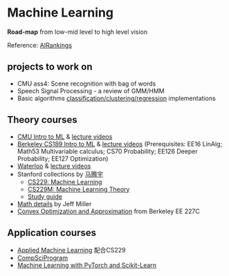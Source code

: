 # Machine Learning
**Road-map** from low-mid level to high level vision

Reference:
[AIRankings](https://airankings.org/#scope=world&fromYear=2012&toYear=2022&sort=adj&venues=pami%7Cijcv%7Ccviu%7Cpr%7Cftcgv%7Ccvpr%7Ciccv%7Ceccv)

## projects to work on 
- CMU ass4: Scene recognition with bag of words 
- Speech Signal Processing - a review of GMM/HMM
- Basic algorithms <u>classification/clustering/regression</u> implementations

## Theory courses
- [CMU Intro to ML](http://www.cs.cmu.edu/~mgormley/courses/10601/schedule.html) & [lecture videos](https://www.bilibili.com/video/BV15Z4y1K7Cd?spm_id_from=333.999.0.0)
- [Berkeley CS189 Intro to ML](https://www.eecs189.org/) & [lecture videos](https://www.bilibili.com/video/BV1KA41157yn?spm_id_from=333.999.0.0) (Prerequisites: EE16 LinAlg; Math53 Multivariable calculus; CS70 Probability; EE126 Deeper Probability; EE127 Optimization)
- [Waterloo](http://www.gautamkamath.com/courses/CS480-sp2021.html) & [lecture videos](https://www.bilibili.com/video/BV1Tf4y1Y7ZN/?spm_id_from=333.788.recommend_more_video.18)
- Stanford collections by [马腾宇](https://ai.stanford.edu/~tengyuma/)
  - [CS229: Machine Learning](https://cs229.stanford.edu/)
  - [CS229M: Machine Learning Theory](http://web.stanford.edu/class/stats214/)
  - [Study guide](https://stanford.edu/~shervine/teaching/cs-229/)  
- [Math details](http://jwmi.github.io/teaching.html) by Jeff Miller
- [Convex Optimization and Approximation](https://ee227c.github.io/) from Berkeley EE 227C 

## Application courses
- [Applied Machine Learning](https://www.cs.columbia.edu/~amueller/comsw4995s20/schedule/) 配合CS229
- [CompSciProgram](https://compphysics.github.io/CompSciProgram/)
- [Machine Learning with PyTorch and Scikit-Learn](https://sebastianraschka.com/books/)